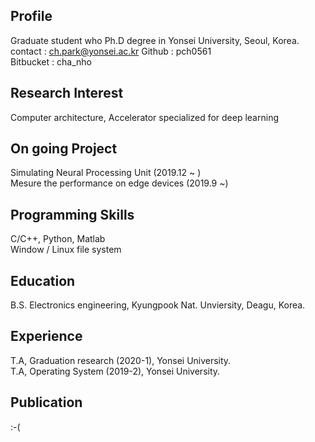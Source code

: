 ## Profile  
 Graduate student who Ph.D degree in Yonsei University, Seoul, Korea.  
 contact : ch.park@yonsei.ac.kr
 Github : pch0561  
 Bitbucket : cha_nho  
 
## Research Interest
 Computer architecture, Accelerator specialized for deep learning  
 
## On going Project
  Simulating Neural Processing Unit (2019.12 ~ )  
  Mesure the performance on edge devices (2019.9 ~)  
  
## Programming Skills
 C/C++, Python, Matlab  
 Window / Linux file system  
 
## Education  
 B.S. Electronics engineering, Kyungpook Nat. Unviersity, Deagu, Korea.  
  
## Experience
 T.A, Graduation research (2020-1), Yonsei University.  
 T.A, Operating System (2019-2), Yonsei University.  

## Publication  
 :-(
